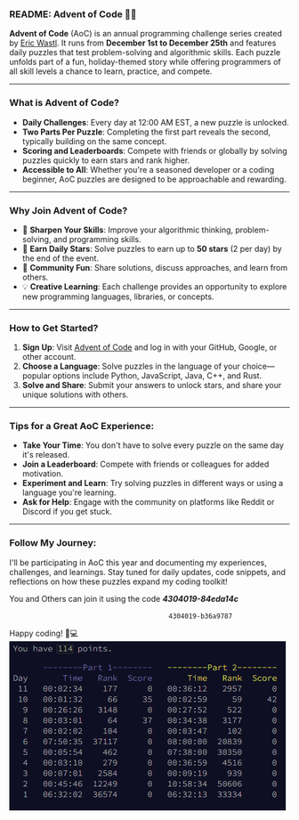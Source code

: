 ### README: Advent of Code 🎄✨

**Advent of Code** (AoC) is an annual programming challenge series created by [Eric Wastl](https://adventofcode.com). It runs from **December 1st to December 25th** and features daily puzzles that test problem-solving and algorithmic skills. Each puzzle unfolds part of a fun, holiday-themed story while offering programmers of all skill levels a chance to learn, practice, and compete.

---

### **What is Advent of Code?**

- **Daily Challenges**: Every day at 12:00 AM EST, a new puzzle is unlocked.
- **Two Parts Per Puzzle**: Completing the first part reveals the second, typically building on the same concept.
- **Scoring and Leaderboards**: Compete with friends or globally by solving puzzles quickly to earn stars and rank higher.
- **Accessible to All**: Whether you're a seasoned developer or a coding beginner, AoC puzzles are designed to be approachable and rewarding.

---

### **Why Join Advent of Code?**

- 🧠 **Sharpen Your Skills**: Improve your algorithmic thinking, problem-solving, and programming skills.
- 🌟 **Earn Daily Stars**: Solve puzzles to earn up to **50 stars** (2 per day) by the end of the event.
- 🤝 **Community Fun**: Share solutions, discuss approaches, and learn from others.
- 💡 **Creative Learning**: Each challenge provides an opportunity to explore new programming languages, libraries, or concepts.

---

### **How to Get Started?**

1. **Sign Up**: Visit [Advent of Code](https://adventofcode.com) and log in with your GitHub, Google, or other account.
2. **Choose a Language**: Solve puzzles in the language of your choice—popular options include Python, JavaScript, Java, C++, and Rust.
3. **Solve and Share**: Submit your answers to unlock stars, and share your unique solutions with others.


---

### **Tips for a Great AoC Experience**:

- **Take Your Time**: You don't have to solve every puzzle on the same day it's released.
- **Join a Leaderboard**: Compete with friends or colleagues for added motivation.
- **Experiment and Learn**: Try solving puzzles in different ways or using a language you're learning.
- **Ask for Help**: Engage with the community on platforms like Reddit or Discord if you get stuck.

---

### **Follow My Journey**:

I'll be participating in AoC this year and documenting my experiences, challenges, and learnings. Stay tuned for daily updates, code snippets, and reflections on how these puzzles expand my coding toolkit!

You and Others can join it using the code ***4304019-84eda14c***
      
                                            4304019-b36a9787
    
Happy coding! 🎄💻
![AoC 2024 Leaderboard](https://github.com/safwaahmad/AdventOfCode/blob/main/AOC-2024/leaderboard-img-2024/doc.png?raw=true)
